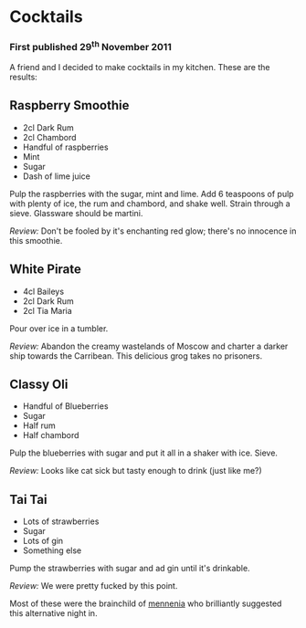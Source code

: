 # Cocktails
### First published 29<sup>th</sup> November 2011

A friend and I decided to make cocktails in my kitchen. These are the results:

## Raspberry Smoothie

* 2cl Dark Rum
* 2cl Chambord
* Handful of raspberries
* Mint
* Sugar
* Dash of lime juice

Pulp the raspberries with the sugar, mint and lime. Add 6 teaspoons of pulp with plenty of ice, the rum and chambord, and shake well.
Strain through a sieve. Glassware should be martini.

_Review:_ Don't be fooled by it's enchanting red glow; there's no innocence in this smoothie.

## White Pirate

* 4cl Baileys
* 2cl Dark Rum
* 2cl Tia Maria

Pour over ice in a tumbler.

_Review:_ Abandon the creamy wastelands of Moscow and charter a darker ship towards the Carribean. This delicious grog takes no prisoners.

## Classy Oli
* Handful of Blueberries
* Sugar
* Half rum
* Half chambord

Pulp the blueberries with sugar and put it all in a shaker with ice. Sieve.

_Review:_ Looks like cat sick but tasty enough to drink (just like me?)

## Tai Tai
* Lots of strawberries
* Sugar
* Lots of gin
* Something else

Pump the strawberries with sugar and ad gin until it's drinkable.

_Review:_ We were pretty fucked by this point.

Most of these were the brainchild of [mennenia](http://mennenia.com/) who brilliantly suggested this alternative night in.
